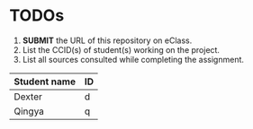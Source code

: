 
# TODOs

1. **SUBMIT** the URL of this repository on eClass. 
2. List the CCID(s) of student(s) working on the project.
3. List all sources consulted while completing the assignment.

|Student name| ID |
|------------|------|
|Dexter  |  d   |
|Qingya |  q  |
